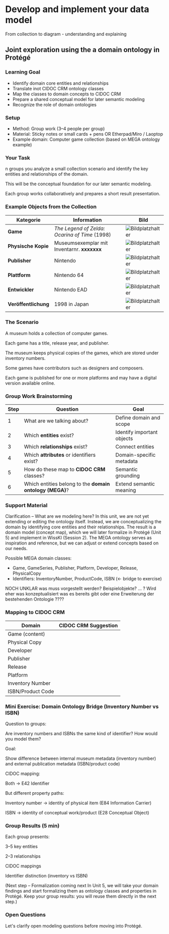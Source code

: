 <!--
*titel:
*author:in/urheber:in: 
orcid: 
email: SODa@sammlungen.io
*lizenz: cc by
lizenzlink: https://creativecommons.org/
*persistenter OER link: 
language: 
version:  v1
beschreibung: 
format: SODa WissKI How-to-Tutorial
modultitel: 
modul: Unit 1
einheitstitel: Welcome and warm-up 
eiheit: Einheit 1
lernziel: 

baustein:
zielgruppe: https://zenodo.org/records/15574575
gestaltungsprinzip: 
keywords: ???
erstellungsdatum: 

technische metadaten:
medientyp: text
dateiformat: .md
dauer: 
größe:
software: Web

icon: https://github.com/chastik/Beratung_Dateityp_Bild/refs/heads/main/resources/SODa-Logo_full.svg

link: https://raw.githubusercontent.com/chastik/WissKI/refs/heads/main/soda.css

-->

# Develop and implement your data model 

From collection to diagram - understanding and explaining

## Joint exploration using the a domain ontology in Protégé


### Learning Goal

* Identify domain core entities and relationships
* Translate inot CIDOC CRM ontology classes
* Map the classes to domain concepts to CIDOC CRM
* Prepare a shared conceptual model for later semantic modeling
* Recognize the role of domain ontologies

### Setup

* Method: Group work (3–4 people per group)
* Material: Sticky notes or small cards + pens OR Etherpad/Miro / Laoptop
* Example domain: Computer game collection (based on MEGA ontology example)

### Your Task

n groups you analyze a small collection scenario and identify the key entities and relationships of the domain. 

This will be the conceptual foundation for our later semantic modeling. 

Each group works collaboratively and prepares a short result presentation.

### Example Objects from the Collection

| Kategorie            | Information                                   | Bild                                                |
| -------------------- | --------------------------------------------- | --------------------------------------------------- |
| **Game**             | *The Legend of Zelda: Ocarina of Time* (1998) | ![Bildplatzhalter](https://via.placeholder.com/100) |
| **Physische Kopie**  | Museumsexemplar mit Inventarnr. **xxxxxxx**   | ![Bildplatzhalter](https://via.placeholder.com/100) |
| **Publisher**        | Nintendo                                      | ![Bildplatzhalter](https://via.placeholder.com/100) |
| **Plattform**        | Nintendo 64                                   | ![Bildplatzhalter](https://via.placeholder.com/100) |
| **Entwickler**       | Nintendo EAD                                  | ![Bildplatzhalter](https://via.placeholder.com/100) |
| **Veröffentlichung** | 1998 in Japan                                 | ![Bildplatzhalter](https://via.placeholder.com/100) |

### The Scenario

A museum holds a collection of computer games. 

Each game has a title, release year, and publisher. 

The museum keeps physical copies of the games, which are stored under inventory numbers. 

Some games have contributors such as designers and composers. 

Each game is published for one or more platforms and may have a digital version available online.


### Group Work Brainstorming

| Step | Question                                                 | Goal                       |
| ---- | -------------------------------------------------------- | -------------------------- |
| 1    | What are we talking about?                               | Define domain and scope    |
| 2    | Which **entities** exist?                                | Identify important objects |
| 3    | Which **relationships** exist?                           | Connect entities           |
| 4    | Which **attributes** or identifiers exist?               | Domain-specific metadata   |
| 5    | How do these map to **CIDOC CRM** classes?               | Semantic grounding         |
| 6    | Which entities belong to the **domain ontology (MEGA)**? | Extend semantic meaning    |


### Support Material

Clarification – What are we modeling here?
In this unit, we are not yet extending or editing the ontology itself. Instead, we are conceptualizing the domain by identifying core entities and their relationships.
The result is a domain model (concept map), which we will later formalize in Protégé (Unit 5) and implement in WissKI (Session 2).
The MEGA ontology serves as inspiration and reference, but we can adjust or extend concepts based on our needs.

Possible MEGA domain classes:

* Game, GameSeries, Publisher, Platform, Developer, Release, PhysicalCopy
* Identifiers: InventoryNumber, ProductCode, ISBN (← bridge to exercise)

NOCH UNKLAR was muss vorgestellt werden? Beispielobjekte? ... ? Wird eher was konzeptualisiert was es bereits gibt oder eine Erweiterung der bestehenden Ontologie ????

### Mapping to CIDOC CRM

| Domain            | CIDOC CRM Suggestion    |
| ----------------- | ----------------------- |
| Game (content)    |          |
| Physical Copy     |          |
| Developer         |          |
| Publisher         |          |
| Release           |          |
| Platform          |          |
| Inventory Number  |          |
| ISBN/Product Code |          |


### Mini Exercise: Domain Ontology Bridge (Inventory Number vs ISBN)

Question to groups:

Are inventory numbers and ISBNs the same kind of identifier? How would you model them?

Goal:

Show difference between internal museum metadata (inventory number) and external publication metadata (ISBN/product code)

CIDOC mapping:

Both → E42 Identifier

But different property paths:

Inventory number → identity of physical item (E84 Information Carrier)

ISBN → identity of conceptual work/product (E28 Conceptual Object)


### Group Results (5 min)

Each group presents:

3–5 key entities

2–3 relationships

CIDOC mappings

Identifier distinction (inventory vs ISBN)


(Next step – Formalization coming next
In Unit 5, we will take your domain findings and start formalizing them as ontology classes and properties in Protégé.
Keep your group results: you will reuse them directly in the next step.)


### Open Questions

Let's clarify open modeling questions before moving into Protégé.



